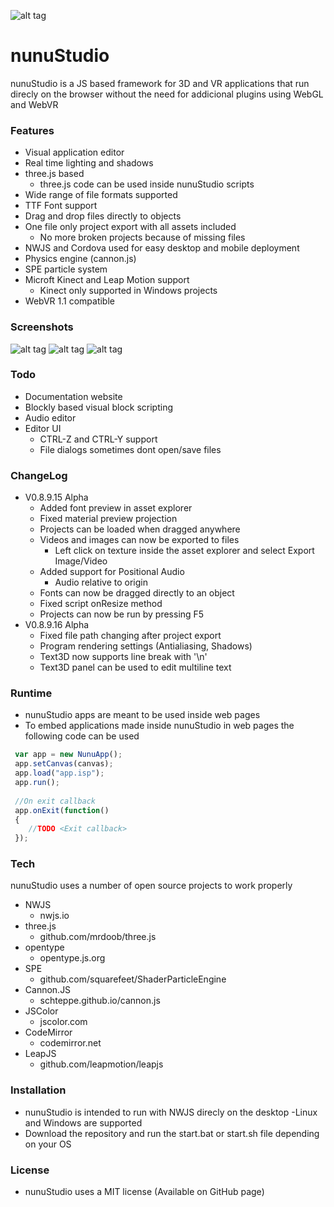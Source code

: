 ![alt tag](https://raw.githubusercontent.com/tentone/nunuStudio/master/docs/images/logo_border.png)

# nunuStudio
nunuStudio is a JS based framework for 3D and VR applications that run direcly on the browser without the need for addicional plugins using WebGL and WebVR

### Features
- Visual application editor
- Real time lighting and shadows
- three.js based
	- three.js code can be used inside nunuStudio scripts
- Wide range of file formats supported
- TTF Font support
- Drag and drop files directly to objects
- One file only project export with all assets included
	- No more broken projects because of missing files
- NWJS and Cordova used for easy desktop and mobile deployment
- Physics engine (cannon.js)
- SPE particle system
- Microft Kinect and Leap Motion support
	- Kinect only supported in Windows projects
- WebVR 1.1 compatible

### Screenshots
![alt tag](https://raw.githubusercontent.com/tentone/nunuStudio/master/docs/screenshot/editor_a.png)
![alt tag](https://raw.githubusercontent.com/tentone/nunuStudio/master/docs/screenshot/editor_b.png)
![alt tag](https://raw.githubusercontent.com/tentone/nunuStudio/master/docs/screenshot/editor_c.png)

### Todo
- Documentation website
- Blockly based visual block scripting
- Audio editor
- Editor UI
	- CTRL-Z and CTRL-Y support
	- File dialogs sometimes dont open/save files

### ChangeLog
- V0.8.9.15 Alpha
	- Added font preview in asset explorer
	- Fixed material preview projection
	- Projects can be loaded when dragged anywhere
	- Videos and images can now be exported to files
		- Left click on texture inside the asset explorer and select Export Image/Video
	- Added support for Positional Audio
		- Audio relative to origin
	- Fonts can now be dragged directly to an object
	- Fixed script onResize method
	- Projects can now be run by pressing F5
- V0.8.9.16 Alpha
	- Fixed file path changing after project export
	- Program rendering settings (Antialiasing, Shadows)
	- Text3D now supports line break with '\n'
	- Text3D panel can be used to edit multiline text

### Runtime
- nunuStudio apps are meant to be used inside web pages
- To embed applications made inside nunuStudio in web pages the following code can be used

```javascript
 var app = new NunuApp();
 app.setCanvas(canvas);
 app.load("app.isp");
 app.run();
 
 //On exit callback
 app.onExit(function()
 {
 	//TODO <Exit callback>
 });
```

### Tech
nunuStudio uses a number of open source projects to work properly
- NWJS
	- nwjs.io
- three.js
	- github.com/mrdoob/three.js
- opentype
	- opentype.js.org
- SPE
	- github.com/squarefeet/ShaderParticleEngine
- Cannon.JS
	- schteppe.github.io/cannon.js
- JSColor
	- jscolor.com
- CodeMirror
	- codemirror.net
- LeapJS
	- github.com/leapmotion/leapjs

### Installation
- nunuStudio is intended to run with NWJS direcly on the desktop
	-Linux and Windows are supported
- Download the repository and run the start.bat or start.sh file depending on your OS

### License
- nunuStudio uses a MIT license (Available on GitHub page)